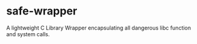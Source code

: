 safe-wrapper
============

A lightweight C Library Wrapper encapsulating all dangerous libc function and system calls.
